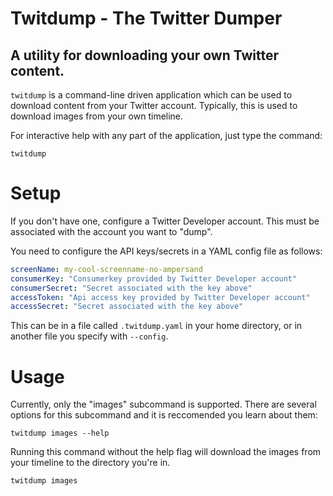 # Twitdump - The Twitter Dumper
## A utility for downloading your own Twitter content.

`twitdump` is a command-line driven application which can be used to download content from your Twitter account.  Typically, this is used to download images from your own timeline.  

For interactive help with any part of the application, just type the command:  
```
twitdump
```

# Setup
If you don't have one, configure a Twitter Developer account.  This must be associated with the account you want to "dump".

You need to configure the API keys/secrets in a YAML config file as follows:  

```yaml
screenName: my-cool-screenname-no-ampersand
consumerKey: "Consumerkey provided by Twitter Developer account"
consumerSecret: "Secret associated with the key above"
accessToken: "Api access key provided by Twitter Developer account"
accessSecret: "Secret associated with the key above"

```
This can be in a file called `.twitdump.yaml` in your home directory, or in another file you specify with `--config`.  


# Usage

Currently, only the "images" subcommand is supported.  There are several options for this subcommand and it is reccomended you learn about them:
```
twitdump images --help
```

Running this command without the help flag will download the images from your timeline to the directory you're in.  

```
twitdump images
```

